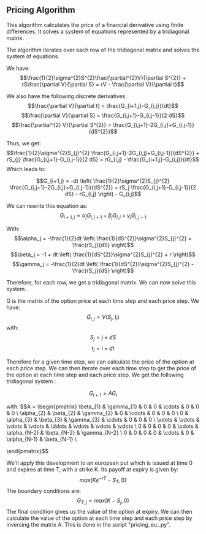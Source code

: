 
## Pricing Algorithm
 
This algorithm calculates the price of a financial derivative using finite differences.
  It solves a system of equations represented by a tridiagonal matrix.
 
 
The algorithm iterates over each row of the tridiagonal matrix and solves the system of equations.
 
 
We have:
$$\frac{1}{2}\sigma^{2}S^{2}\frac{\partial^{2}V}{\partial S^{2}} + rS\frac{\partial V}{\partial S} = rV - \frac{\partial V}{\partial t}$$

We also have the following discrete derivatives:
$$\frac{\partial V}{\partial t} = \frac{G_{i+1,j}-G_{i,j}}{dt}$$
$$\frac{\partial V}{\partial S} = \frac{G_{i,j+1}-G_{i,j-1}}{2 dS}$$
$$\frac{\partial^{2} V}{\partial S^{2}} = \frac{G_{i,j+1}-2G_{i,j}+G_{i,j-1}}{dS^{2}}$$

Thus, we get:
$$\frac{1}{2}\sigma^{2}S_{j}^{2} \frac{G_{i,j+1}-2G_{i,j}+G_{i,j-1}}{dS^{2}} + rS_{j} \frac{G_{i,j+1}-G_{i,j-1}}{2 dS} = rG_{i,j} - \frac{G_{i+1,j}-G_{i,j}}{dt}$$
Which leads to:

$$G_{i+1,j} = -dt \left( \frac{1}{2}\sigma^{2}S_{j}^{2} \frac{G_{i,j+1}-2G_{i,j}+G_{i,j-1}}{dS^{2}} + rS_j \frac{G_{i,j+1}-G_{i,j-1}}{2 dS} - rG_{i,j} \right) - G_{i,j}$$

We can rewrite this equation as:
$$G_{i+1,j} = \alpha_j G_{i,j+1} + \beta_j G_{i,j} + \gamma_j G_{i,j-1}$$

With:
$$\alpha_j = -\frac{1}{2}dt \left( \frac{1}{dS^{2}}\sigma^{2}S_{j}^{2} + \frac{rS_j}{dS} \right)$$
$$\beta_j = -1 + dt \left( \frac{1}{dS^{2}}\sigma^{2}S_{j}^{2} + r \right)$$
$$\gamma_j = -\frac{1}{2}dt \left( \frac{1}{dS^{2}}\sigma^{2}S_{j}^{2} - \frac{rS_j}{dS} \right)$$

Therefore, for each row, we get a tridiagonal matrix. We can now solve this system.

G is the matrix of the option price at each time step and each price step. We have:
$$G_{i,j} = V(S_{j},t_{i})$$
with:
$$S_{j} = j \times dS$$
$$t_{i} = i \times dt$$

Therefore for a given time step, we can calculate the price of the option at each price step. We can then iterate over each time step to get the price of the option at each time step and each price step.
We get the following tridiagonal system :

$$ G_{i+1} = A G_{i}$$

with:
$$A = \begin{pmatrix}
\beta_{1} & \gamma_{1} & 0 & 0 & \cdots & 0 & 0 & 0 \\
\alpha_{2} & \beta_{2} & \gamma_{2} & 0 & \cdots & 0 & 0 & 0 \\
0 & \alpha_{3} & \beta_{3} & \gamma_{3} & \cdots & 0 & 0 & 0 \\
\vdots  & \vdots  & \vdots & \vdots & \ddots & \vdots & \vdots & \vdots \\
0 & 0 & 0 & 0 & \cdots & \alpha_{N-2} & \beta_{N-2} & \gamma_{N-2} \\
0 & 0 & 0 & 0 & \cdots & 0 & \alpha_{N-1} & \beta_{N-1} \\

\end{pmatrix}$$
 
 We'll apply this development to an european put which is issued at time 0 and expires at time T, with a strike K. Its payoff at expiry is given by:
    $$max(Ke^{-rT}-S_{T},0)$$
The boundary conditions are:
    $$G_{T,j} = max(K-S_{j},0)$$
The final condition gives us the value of the option at expiry. We can then calculate the value of the option at each time step and each price step by inversing the matrix A. This is done in the script "pricing_eu_.py".
